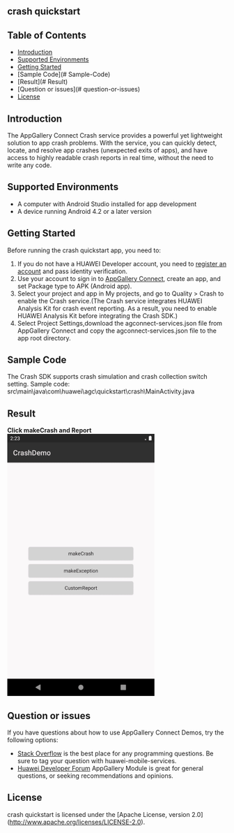 ## crash quickstart

## Table of Contents

 * [Introduction](#introduction)
 * [Supported Environments](#supported-environments)
 * [Getting Started](#getting-started )
 * [Sample Code](# Sample-Code)
 * [Result](# Result)
 * [Question or issues](# question-or-issues)
 * [License](#license)

## Introduction
The AppGallery Connect Crash service provides a powerful yet lightweight solution to app crash problems. With the service, you can quickly detect, locate, and resolve app crashes (unexpected exits of apps), and have access to highly readable crash reports in real time, without the need to write any code.

## Supported Environments
* A computer with Android Studio installed for app development
* A device running Android 4.2 or a later version

## Getting Started
Before running the crash quickstart app, you need to:
1. If you do not have a HUAWEI Developer account, you need to [register an account](https://developer.huawei.com/consumer/en/doc/start/registration-and-verification-0000001053628148) and pass identity verification.
2. Use your account to sign in to [AppGallery Connect](https://developer.huawei.com/consumer/cn/doc/development/AppGallery-connect-Guides/agc-get-started), create an app, and set Package type to APK (Android app).
3. Select your project and app in My projects, and go to Quality > Crash to enable the Crash service.(The Crash service integrates HUAWEI Analysis Kit for crash event reporting. As a result, you need to enable HUAWEI Analysis Kit before integrating the Crash SDK.)
4. Select Project Settings,download the agconnect-services.json file from AppGallery Connect and copy the agconnect-services.json file to the app root directory.

## Sample Code
The Crash SDK supports crash simulation and crash collection switch setting.
Sample code: src\main\java\com\huawei\agc\quickstart\crash\MainActivity.java

## Result
**Click makeCrash and Report**
<img src="images/crash.gif" alt="resultpage" height="600"/>

## Question or issues
If you have questions about how to use AppGallery Connect Demos, try the following options:  
* [Stack Overflow](https://stackoverflow.com/users/14194729/appgallery-connect) is the best place for any programming questions. Be sure to tag your question with huawei-mobile-services.  
* [Huawei Developer Forum](https://forums.developer.huawei.com/forumPortal/en/home?fid=0101188387844930001) AppGallery Module is great for general questions, or seeking recommendations and opinions.

## License
crash quickstart is licensed under the [Apache License, version 2.0] (http://www.apache.org/licenses/LICENSE-2.0).
